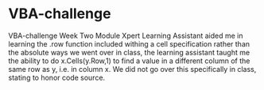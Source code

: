# VBA-challenge
VBA-challenge Week Two Module
Xpert Learning Assistant aided me in learning the .row function included withing a cell specification rather than the absolute ways we went over in class, the learning assistant taught me the ability to do x.Cells(y.Row,1) to find a value in a different column of the same row as y, i.e. in column x. We did not go over this specifically in class, stating to honor code source.